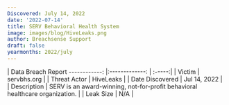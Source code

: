 ```yaml
---
Discovered: July 14, 2022
date: '2022-07-14'
title: SERV Behavioral Health System
image: images/blog/HiveLeaks.png
author: Breachsense Support
draft: false
yearmonths: 2022/july
---
```



| Data Breach Report
------------:   |:-------------:    | :-----:|
| Victim    | servbhs.org      | 
| Threat Actor    | HiveLeaks      | 
| Date Discovered    | Jul 14, 2022      | 
| Description    | SERV is an award-winning, not-for-profit behavioral healthcare organization.      | 
| Leak Size    | N/A      | 

